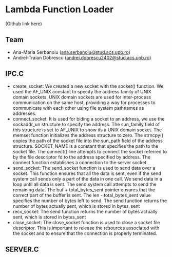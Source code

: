 # Lambda Function Loader
(Github link here)

## Team

- Ana-Maria Serbanoiu (ana.serbanoiu@stud.acs.upb.ro)
- Andrei-Traian Dobrescu (andrei.dobrescu2402@stud.acs.upb.ro)



## IPC.C

- create_socket: We created a new socket with the socket() function. We used the AF_UNIX constant to specify the address family of UNIX domain sockets. UNIX domain sockets are used for inter-process communication on the same host, providing a way for processes to communicate with each other using file system pathnames as addresses.
- connect_socket: It is used for biding a socket to an address, we use the sockaddr_un structure to specify the address. The sun_family field of this structure is set to AF_UNIX to show its a UNIX domain socket. The memset function initializes the address structure to zero. The strncpy() copies the path of the socket file into the sun_path field of the address structure. SOCKET_NAME is a constant that specifies the path to the socket file. The connect() line attempts to connect the socket referred to by the file descriptor fd to the address specified by address. The connect function establishes a connection to the server socket.
- send_socket: The send_socket function is used to send data over a socket. This function ensures that all the data is sent, even if the send system call sends only a part of the data in one call. We send data in a loop until all data is sent. The send system call attempts to send the remaining data. The buf + total_bytes_sent pointer ensures that the correct part of the buffer is sent. The len - total_bytes_sent value specifies the number of bytes left to send. The send function returns the number of bytes actually sent, which is stored in bytes_sent
- recv_socket: The send function returns the number of bytes actually sent, which is stored in bytes_sent 
- close_socket: The close_socket function is used to close a socket file descriptor. This is important to release the resources associated with the socket and to ensure that the connection is properly terminated.

## SERVER.C